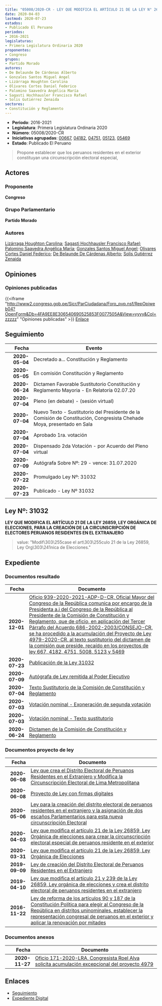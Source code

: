 ```yaml
---
title: "05008/2020-CR - LEY QUE MODIFICA EL ARTÍCULO 21 DE LA LEY N° 26859, LEY ORGÁNICA DE ELECCIONES, PARA CREAR LA CIRCUNSCRIPCIÓN ELECTORAL ESPECIAL DE PERUANOS RESIDENTES EN EL EXTERIOR"
date: 2020-04-03
lastmod: 2020-07-23
estados:
- Publicado El Peruano
periodos:
- 2016-2021
legislaturas:
- Primera Legislatura Ordinaria 2020
proponentes:
- Congreso
grupos:
- Partido Morado
autores:
- De Belaunde De Cárdenas Alberto
- Gonzales Santos Miguel Angel
- Lizárraga Houghton Carolina
- Olivares Cortes Daniel Federico
- Palomino Saavedra Angélica María
- Sagasti Hochhausler Francisco Rafael
- Solis Gutiérrez Zenaida
sectores:
- Constitución y Reglamento
---
```

- **Periodo**: 2016-2021
- **Legislatura**: Primera Legislatura Ordinaria 2020
- **Número**: 05008/2020-CR
- **Iniciativas agrupadas**: [00667](../../00600/00667), [04182](../../04100/04182), [04751](../../04700/04751), [05123](../../05100/05123), [05469](../../05400/05469)
- **Estado**: Publicado El Peruano

> Propone establecer que los peruanos residentes en el exterior constituyan una circunscripción electoral especial,


## Actores

### Proponente

**Congreso**

### Grupo Parlamentario

**Partido Morado**

### Autores

[Lizárraga Houghton Carolina](mailto:mailto:clizarraga@congreso.gob.pe); [Sagasti Hochhausler Francisco Rafael](mailto:mailto:fsagasti@congreso.gob.pe); [Palomino Saavedra Angélica María](mailto:mailto:apalomino@congreso.gob.pe); [Gonzales Santos Miguel Angel](mailto:mailto:mgonzaless@congreso.gob.pe); [Olivares Cortes Daniel Federico](mailto:mailto:dolivares@congreso.gob.pe); [De Belaunde De Cárdenas Alberto](mailto:mailto:adebelaunde@congreso.gob.pe); [Solis Gutiérrez Zenaida](mailto:mailto:zsolis@congreso.gob.pe)

## Opiniones

### Opiniones publicadas

{{<iframe "http://www2.congreso.gob.pe/Sicr/ParCiudadana/Foro_pvp.nsf/RepOpiweb04?OpenForm&Db=4FA9EE8E306540690525853F0077505A&View=yyyy&Col=zzzzz" "Opiniones publicadas" >}}
[Enlace](http://www2.congreso.gob.pe/Sicr/ParCiudadana/Foro_pvp.nsf/RepOpiweb04?OpenForm&Db=4FA9EE8E306540690525853F0077505A&View=yyyy&Col=zzzzz)


## Seguimiento

| Fecha | Evento |
|------:|--------|
| **2020-05-04** | Decretado a... Constitución y Reglamento |
| **2020-05-05** | En comisión Constitución y Reglamento |
| **2020-06-24** | Dictamen Favorable Sustitutorio Constitución y Reglamento Mayoria - En Relatoría 02.07.20 |
| **2020-07-04** | Pleno (en debate) - (sesión virtual) |
| **2020-07-04** | Nuevo Texto - Sustitutorio del Presidente de la Comisión de Constitución, Congresista Chehade Moya, presentado en Sala |
| **2020-07-04** | Aprobado 1ra. votación |
| **2020-07-04** | Dispensado 2da Votación - por Acuerdo del Pleno virtual |
| **2020-07-09** | Autógrafa Sobre Nº: 29 - vence: 31.07.2020 |
| **2020-07-22** | Promulgado Ley Nº: 31032 |
| **2020-07-23** | Publicado - Ley Nº 31032 |

## Ley Nº: 31032

**LEY QUE MODIFICA EL ARTÍCULO 21 DE LA LEY 26859, LEY ORGÁNICA DE ELECCIONES, PARA LA CREACIÓN DE LA CIRCUNSCRIPCIÓN DE ELECTORES PERUANOS RESIDENTES EN EL EXTRANJERO**

> value: "Modif\303\255case el art\303\255culo 21 de la Ley 26859, Ley Org\303\241nica de Elecciones."


## Expediente

### Documentos resultado

| Fecha | Documento |
|------:|-----------|
| **2020-12-01** | [Oficio 939-2020-2021-ADP-D-CR, Oficial Mayor del Congreso de la República comunica por encargo de la Presidenta a.i del Congreso de la República al Presidente de la Comisión de Constitución y Reglamento, que de oficio, en aplicación del Tercer Párrafo del Acuerdo 686-2002-2003/CONSEJO-CR, se ha procedido a la acumulación del Proyecto de Ley 4979-2020-CR, al texto sustitutorio del dictamen de la comisión que preside, recaído en los proyectos de ley 667, 4182, 4751, 5008, 5123 y 5469](http://www.leyes.congreso.gob.pe/Documentos/2016_2021/Oficios/Oficialia_Mayor/OFICIO-939-2020-2021-ADP-D-CR.pdf) |
| **2020-07-23** | [Publicación de la Ley 31032](http://www.leyes.congreso.gob.pe/Documentos/2016_2021/ADLP/Normas_Legales/31032-LEY.pdf) |
| **2020-07-09** | [Autógrafa de Ley remitida al Poder Ejecutivo](http://www.leyes.congreso.gob.pe/Documentos/2016_2021/ADLP/Texto_Aprobado/AU00667-20200709.pdf) |
| **2020-07-04** | [Texto Sustitutorio de la Comisión de Constitución y Reglamento](http://www.leyes.congreso.gob.pe/Documentos/2016_2021/Texto_Sustitutorio/Proyectos_de_Ley/TS00667-20200704.pdf) |
| **2020-07-03** | [Votación nominal - Exoneración de segunda votación](http://www.leyes.congreso.gob.pe/Documentos/2016_2021/Asistencia_y_Votacion/Proyectos_de_Ley/Votacion_Nominal/VNESV00667-20200703.pdf) |
| **2020-07-03** | [Votación nominal - Texto sustitutorio](http://www.leyes.congreso.gob.pe/Documentos/2016_2021/Asistencia_y_Votacion/Proyectos_de_Ley/Votacion_Nominal/VNTS00667-20200703.pdf) |
| **2020-06-24** | [Dictamen de la Comisión de Constitución y Reglamento](http://www.leyes.congreso.gob.pe/Documentos/2016_2021/Dictamenes/Proyectos_de_Ley/00667DC04MAY20200624.pdf) |

### Documentos proyecto de ley

| Fecha | Documento |
|------:|-----------|
| **2020-06-08** | [Ley que crea el Distrito Electoral de Peruanos Residentes en el Extranjero y Modifica la Circunscripción Electoral de Lima Metropolitana](http://www.leyes.congreso.gob.pe/Documentos/2016_2021/Proyectos_de_Ley_y_de_Resoluciones_Legislativas/PL05469-20200609.pdf) |
| **2020-06-08** | [Proyecto de Ley con firmas digitales](http://www.leyes.congreso.gob.pe/Documentos/2016_2021/Proyectos_de_Ley_y_de_Resoluciones_Legislativas/Proyectos_Firmas_digitales/PL05469.pdf) |
| **2020-05-06** | [Ley para la creación del distrito electoral de peruanos residentes en el extranjero y la asignación de dos escaños Parlamentarios para esta nueva circunscripción Electoral](http://www.leyes.congreso.gob.pe/Documentos/2016_2021/Proyectos_de_Ley_y_de_Resoluciones_Legislativas/PL05123_20200506.pdf) |
| **2020-04-03** | [Ley que modifica el artículo 21 de la Ley 26859, Ley Orgánica de elecciones para crear la circunscripción electoral especial de peruanos residente en el exterior](http://www.leyes.congreso.gob.pe/Documentos/2016_2021/Proyectos_de_Ley_y_de_Resoluciones_Legislativas/PL05008_20200403..pdf) |
| **2020-03-31** | [Ley que modifica el artículo 21 de la Ley 26859, Ley Orgánica de Elecciones](http://www.leyes.congreso.gob.pe/Documentos/2016_2021/Proyectos_de_Ley_y_de_Resoluciones_Legislativas/PL04979_20200331..pdf) |
| **2019-09-09** | [Ley de creación del Distrito Electoral de Peruanos Residentes en el Extranjero](http://www.leyes.congreso.gob.pe/Documentos/2016_2021/Proyectos_de_Ley_y_de_Resoluciones_Legislativas/PL0475120190909.pdf) |
| **2019-04-10** | [Ley que modifica el artículo 21 y 239 de la Ley 26859, Ley orgánica de elecciones y crea el distrito electoral de peruanos residentes en el extranjero](http://www.leyes.congreso.gob.pe/Documentos/2016_2021/Proyectos_de_Ley_y_de_Resoluciones_Legislativas/PL0418220190410..pdf) |
| **2016-11-22** | [Ley de reforma de los artículos 90 y 187 de la Constitución Política para elegir al Congreso de la República en distritos uninominales, establecer la representación congresal de peruanos en el exterior y aplicar la renovación por mitades](http://www.leyes.congreso.gob.pe/Documentos/2016_2021/Proyectos_de_Ley_y_de_Resoluciones_Legislativas/PL0066720161122..pdf) |

### Documentos anexos

| Fecha | Documento |
|------:|-----------|
| **2020-11-27** | [Oficio 171-2020-LRA, Congresista Roel Alva solicita acumulación excepcional del proyecto 4979](http://www.leyes.congreso.gob.pe/Documentos/2016_2021/Oficios/Congresistas/OFICIO-171-2020-LRA.pdf) |

## Enlaces

- [Seguimiento](http://www2.congreso.gob.pe/Sicr/TraDocEstProc/CLProLey2016.nsf/f7fff46988ca05b1052578e100829cc7/0c6694f7c205472d05258540001598a4?OpenDocument)
- [Expediente Digital](http://www2.congreso.gob.pe/Sicr/TraDocEstProc/Expvirt_2011.nsf/visbusqptramdoc1621/05008?opendocument)

